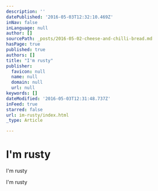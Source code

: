 ```yaml
---
description: ''
datePublished: '2016-05-03T12:32:10.469Z'
inNav: false
inLanguage: null
author: []
sourcePath: _posts/2016-05-02-cheese-and-chilli-bread.md
hasPage: true
published: true
authors: []
title: "I'm rusty"
publisher:
  favicon: null
  name: null
  domain: null
  url: null
keywords: []
dateModified: '2016-05-03T12:31:48.737Z'
inFeed: true
starred: false
url: im-rusty/index.html
_type: Article

---
```

# I'm rusty

I'm rusty

I'm rusty